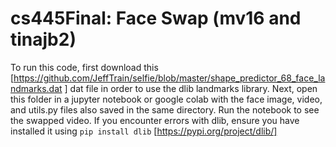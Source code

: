# cs445Final: Face Swap (mv16 and tinajb2)


To run this code, first download this [https://github.com/JeffTrain/selfie/blob/master/shape_predictor_68_face_landmarks.dat ] dat file in order to use the dlib landmarks library. Next, open this folder in a jupyter notebook or google colab with the face image, video, and utils.py files also saved in the same directory. Run the notebook to see the swapped video.
If you encounter errors with dlib, ensure you have installed it using ```pip install dlib``` [https://pypi.org/project/dlib/]
